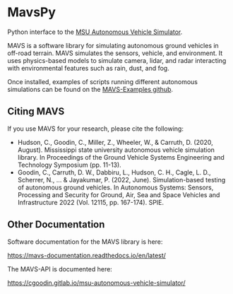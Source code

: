 # MavsPy

Python interface to the [MSU Autonomous Vehicle Simulator](https://www.cavs.msstate.edu/capabilities/mavs.php). 

MAVS is a software library for simulating autonomous ground vehicles in off-road terrain. MAVS simulates the sensors, vehicle, and environment. It uses physics-based models to simulate camera, lidar, and radar interacting with environmental features such as rain, dust, and fog.

Once installed, examples of scripts running different autonomous simulations can be found on the [MAVS-Examples github](https://github.com/CGoodin/MAVS-Examples).

## Citing MAVS
If you use MAVS for your research, please cite the following:
* Hudson, C., Goodin, C., Miller, Z., Wheeler, W., & Carruth, D. (2020, August). Mississippi state university autonomous vehicle simulation library. In Proceedings of the Ground Vehicle Systems Engineering and Technology Symposium (pp. 11-13).
* Goodin, C., Carruth, D. W., Dabbiru, L., Hudson, C. H., Cagle, L. D., Scherrer, N., ... & Jayakumar, P. (2022, June). Simulation-based testing of autonomous ground vehicles. In Autonomous Systems: Sensors, Processing and Security for Ground, Air, Sea and Space Vehicles and Infrastructure 2022 (Vol. 12115, pp. 167-174). SPIE.

## Other Documentation

Software documentation for the MAVS library is here:

https://mavs-documentation.readthedocs.io/en/latest/

The MAVS-API is documented here:

https://cgoodin.gitlab.io/msu-autonomous-vehicle-simulator/
